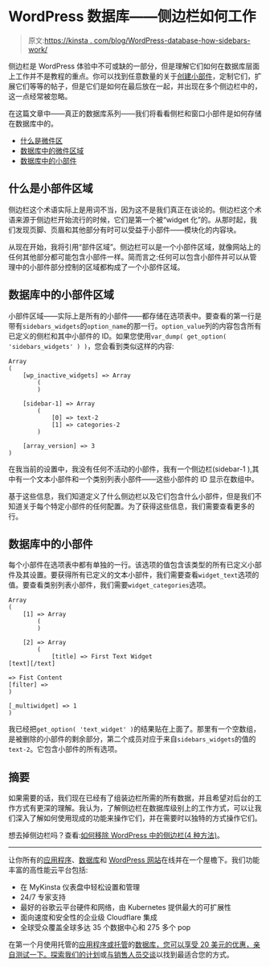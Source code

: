# WordPress 数据库——侧边栏如何工作

> 原文:[https://kinsta . com/blog/WordPress-database-how-sidebars-work/](https://kinsta.com/blog/wordpress-database-how-sidebars-work/)

侧边栏是 WordPress 体验中不可或缺的一部分，但是理解它们如何在数据库层面上工作并不是教程的重点。你可以找到任意数量的关于[创建小部件](https://kinsta.com/blog/wordpress-widgets/)，定制它们，扩展它们等等的帖子，但是它们是如何在最后放在一起，并出现在多个侧边栏中的，这一点经常被忽略。

在这篇文章中——真正的数据库系列——我们将看看侧栏和窗口小部件是如何存储在数据库中的。

*   [什么是微件区](#what-is-a-widget-area)
*   [数据库中的微件区域](#widget-areas-in-the-database)
*   [数据库中的小部件](#widgets-in-the-database)

## 什么是小部件区域

侧边栏这个术语实际上是用词不当，因为这不是我们真正在谈论的。侧边栏这个术语来源于侧边栏开始流行的时候，它们是第一个被“widget 化”的。从那时起，我们发现页脚、页眉和其他部分有时可以受益于小部件——模块化的内容块。

从现在开始，我将引用“部件区域”。侧边栏可以是一个小部件区域，就像网站上的任何其他部分都可能包含小部件一样。简而言之:任何可以包含小部件并可以从管理中的小部件部分控制的区域都构成了一个小部件区域。
<kinsta-advanced-cta language="en_US" type-int-post="4243" type-int-position="0"></kinsta-advanced-cta>

## 数据库中的小部件区域

小部件区域——实际上是所有的小部件——都存储在选项表中。要查看的第一行是带有`sidebars_widgets`的`option_name`的那一行。`option_value`列的内容包含所有已定义的侧栏和其中小部件的 ID。如果您使用`var_dump( get_option( 'sidebars_widgets' ) )`，您会看到类似这样的内容:

```
Array
(
    [wp_inactive_widgets] => Array
        (
        )

    [sidebar-1] => Array
        (
            [0] => text-2
            [1] => categories-2
        )

    [array_version] => 3
)
```

在我当前的设置中，我没有任何不活动的小部件，我有一个侧边栏(sidebar-1 ),其中有一个文本小部件和一个类别列表小部件——这些小部件的 ID 显示在数组中。

基于这些信息，我们知道定义了什么侧边栏以及它们包含什么小部件，但是我们不知道关于每个特定小部件的任何配置。为了获得这些信息，我们需要查看更多的行。
<kinsta-advanced-cta language="en_US" type-int-post="4243" type-int-position="1"></kinsta-advanced-cta>

## 数据库中的小部件

每个小部件在选项表中都有单独的一行。该选项的值包含该类型的所有已定义小部件及其设置。要获得所有已定义的文本小部件，我们需要查看`widget_text`选项的值。要查看类别列表小部件，我们需要`widget_categories`选项。

```
Array
(
    [1] => Array
        (
        )

    [2] => Array
        (
            [title] => First Text Widget
[text][/text]

=> Fist Content
[filter] =>
)

[_multiwidget] => 1
) 
```

我已经把`get_option( 'text_widget' )`的结果贴在上面了。那里有一个空数组，是被删除的小部件的剩余部分，第二个成员对应于来自`sidebars_widgets`的值的`text-2`。它包含小部件的所有选项。

## 摘要

如果需要的话，我们现在已经有了组装边栏所需的所有数据，并且希望对后台的工作方式有更深的理解。我认为，了解侧边栏在数据库级别上的工作方式，可以让我们深入了解如何使用现成的功能来操作它们，并在需要时以独特的方式操作它们。

想去掉侧边栏吗？查看:[如何移除 WordPress 中的侧边栏(4 种方法)](https://kinsta.com/knowledgebase/remove-sidebar-wordpress/)。

* * *

让你所有的[应用程序](https://kinsta.com/application-hosting/)、[数据库](https://kinsta.com/database-hosting/)和 [WordPress 网站](https://kinsta.com/wordpress-hosting/)在线并在一个屋檐下。我们功能丰富的高性能云平台包括:

*   在 MyKinsta 仪表盘中轻松设置和管理
*   24/7 专家支持
*   最好的谷歌云平台硬件和网络，由 Kubernetes 提供最大的可扩展性
*   面向速度和安全性的企业级 Cloudflare 集成
*   全球受众覆盖全球多达 35 个数据中心和 275 多个 pop

在第一个月使用托管的[应用程序或托管](https://kinsta.com/application-hosting/)的[数据库，您可以享受 20 美元的优惠，亲自测试一下。探索我们的](https://kinsta.com/database-hosting/)[计划](https://kinsta.com/plans/)或[与销售人员交谈](https://kinsta.com/contact-us/)以找到最适合您的方式。